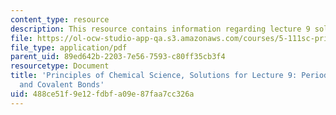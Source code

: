 ```yaml
---
content_type: resource
description: This resource contains information regarding lecture 9 solution.
file: https://ol-ocw-studio-app-qa.s3.amazonaws.com/courses/5-111sc-principles-of-chemical-science-fall-2014/488ce51f9e12fdbfa09e87faa7cc326a_MIT5_111F14_Lec09Soln.pdf
file_type: application/pdf
parent_uid: 89ed642b-2203-7e56-7593-c80ff35cb3f4
resourcetype: Document
title: 'Principles of Chemical Science, Solutions for Lecture 9: Periodic Table; Ionic
  and Covalent Bonds'
uid: 488ce51f-9e12-fdbf-a09e-87faa7cc326a
---
```

